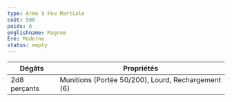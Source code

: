 ```yaml
---
type: Arme à Feu Martiale
coût: 500
poids: 6
englishname: Magnum
Ère: Moderne
status: empty
---
```


| Dégâts       | Propriétés                                         |
| ------------ | -------------------------------------------------- |
| 2d8 perçants | Munitions (Portée 50/200), Lourd, Rechargement (6) |

